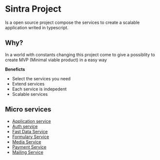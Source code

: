 # Sintra Project

Is a open source project compose the services to create a scalable application writed in typescript.

## Why?

In a world with constants changing this project come to give a possiblity to create MVP (Minimal viable product) in a easy way

**Beneficts**

* Select the services you need
* Extend services 
* Each service is indepedent
* Scalable services 

## 

## Micro services

* [Application service](https://github.com/julioacontreras/sintra-application)
* [Auth service](https://github.com/julioacontreras/auth-service)
* [Fast Data Service](https://github.com/julioacontreras/fastdata-service)
* [Formulary Service](https://github.com/julioacontreras/formulary-service)
* [Media Service](https://github.com/julioacontreras/media-service)
* [Payment Service](https://github.com/julioacontreras/payment-service)
* [Mailing Service](https://github.com/julioacontreras/mailing-service)

